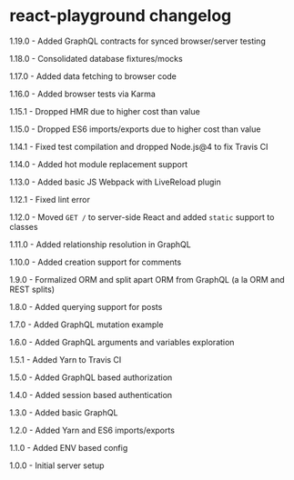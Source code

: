 # react-playground changelog
1.19.0 - Added GraphQL contracts for synced browser/server testing

1.18.0 - Consolidated database fixtures/mocks

1.17.0 - Added data fetching to browser code

1.16.0 - Added browser tests via Karma

1.15.1 - Dropped HMR due to higher cost than value

1.15.0 - Dropped ES6 imports/exports due to higher cost than value

1.14.1 - Fixed test compilation and dropped Node.js@4 to fix Travis CI

1.14.0 - Added hot module replacement support

1.13.0 - Added basic JS Webpack with LiveReload plugin

1.12.1 - Fixed lint error

1.12.0 - Moved `GET /` to server-side React and added `static` support to classes

1.11.0 - Added relationship resolution in GraphQL

1.10.0 - Added creation support for comments

1.9.0 - Formalized ORM and split apart ORM from GraphQL (a la ORM and REST splits)

1.8.0 - Added querying support for posts

1.7.0 - Added GraphQL mutation example

1.6.0 - Added GraphQL arguments and variables exploration

1.5.1 - Added Yarn to Travis CI

1.5.0 - Added GraphQL based authorization

1.4.0 - Added session based authentication

1.3.0 - Added basic GraphQL

1.2.0 - Added Yarn and ES6 imports/exports

1.1.0 - Added ENV based config

1.0.0 - Initial server setup
